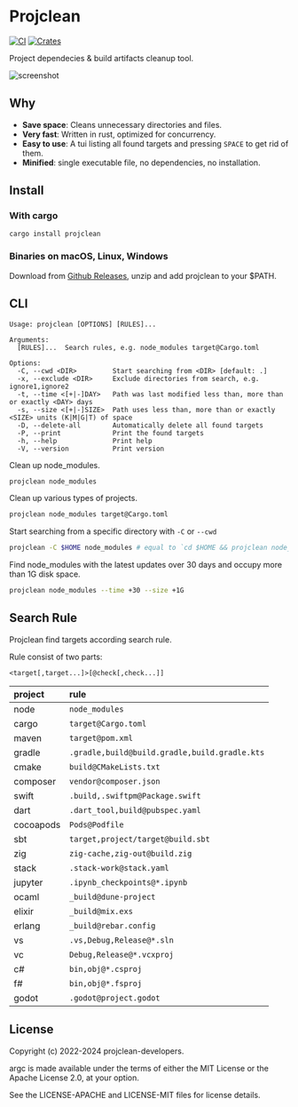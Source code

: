 # Projclean

[![CI](https://github.com/sigoden/projclean/actions/workflows/ci.yaml/badge.svg)](https://github.com/sigoden/projclean/actions/workflows/ci.yaml)
[![Crates](https://img.shields.io/crates/v/projclean.svg)](https://crates.io/crates/projclean)

Project dependecies & build artifacts cleanup tool.

![screenshot](https://github.com/sigoden/projclean/assets/4012553/a875c5f2-e87e-4b74-a48e-3636024d31eb)

## Why

- **Save space**: Cleans unnecessary directories and files.
- **Very fast**: Written in rust, optimized for concurrency.
- **Easy to use**: A tui listing all found targets and pressing `SPACE` to get rid of them.
- **Minified**: single executable file, no dependencies, no installation.

## Install

### With cargo

```
cargo install projclean
```

### Binaries on macOS, Linux, Windows

Download from [Github Releases](https://github.com/sigoden/projclean/releases), unzip and add projclean to your $PATH.

## CLI

```
Usage: projclean [OPTIONS] [RULES]...

Arguments:
  [RULES]...  Search rules, e.g. node_modules target@Cargo.toml

Options:
  -C, --cwd <DIR>         Start searching from <DIR> [default: .]
  -x, --exclude <DIR>     Exclude directories from search, e.g. ignore1,ignore2
  -t, --time <[+|-]DAY>   Path was last modified less than, more than or exactly <DAY> days
  -s, --size <[+|-]SIZE>  Path uses less than, more than or exactly <SIZE> units (K|M|G|T) of space
  -D, --delete-all        Automatically delete all found targets
  -P, --print             Print the found targets
  -h, --help              Print help
  -V, --version           Print version
```

Clean up node_modules.

```sh
projclean node_modules
```

Clean up various types of projects.

```sh
projclean node_modules target@Cargo.toml
```

Start searching from a specific directory with `-C` or `--cwd`

```sh
projclean -C $HOME node_modules # equal to `cd $HOME && projclean node_modules`
```

Find node_modules with the latest updates over 30 days and occupy more than 1G disk space.
```sh
projclean node_modules --time +30 --size +1G
```

## Search Rule

Projclean find targets according search rule.

Rule consist of two parts:

```
<target[,target...]>[@check[,check...]]
```

| project   | rule                                          |
| :-------- | :-------------------------------------------- |
| node      | `node_modules`                                |
| cargo     | `target@Cargo.toml`                           |
| maven     | `target@pom.xml`                              |
| gradle    | `.gradle,build@build.gradle,build.gradle.kts` |
| cmake     | `build@CMakeLists.txt`                        |
| composer  | `vendor@composer.json`                        |
| swift     | `.build,.swiftpm@Package.swift`               |
| dart      | `.dart_tool,build@pubspec.yaml`               |
| cocoapods | `Pods@Podfile`                                |
| sbt       | `target,project/target@build.sbt`             |
| zig       | `zig-cache,zig-out@build.zig`                 |
| stack     | `.stack-work@stack.yaml`                      |
| jupyter   | `.ipynb_checkpoints@*.ipynb`                  |
| ocaml     | `_build@dune-project`                         |
| elixir    | `_build@mix.exs`                              |
| erlang    | `_build@rebar.config`                         |
| vs        | `.vs,Debug,Release@*.sln`                     |
| vc        | `Debug,Release@*.vcxproj`                     |
| c#        | `bin,obj@*.csproj`                            |
| f#        | `bin,obj@*.fsproj`                            |
| godot     | `.godot@project.godot`                        |

## License

Copyright (c) 2022-2024 projclean-developers.

argc is made available under the terms of either the MIT License or the Apache License 2.0, at your option.

See the LICENSE-APACHE and LICENSE-MIT files for license details.